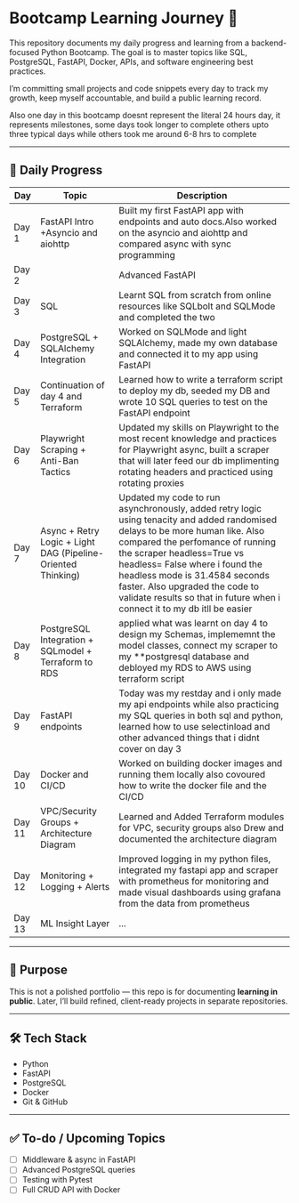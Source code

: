 # Bootcamp Learning Journey 🚀

This repository documents my daily progress and learning from a backend-focused Python Bootcamp. The goal is to master topics like SQL, PostgreSQL, FastAPI, Docker, APIs, and software engineering best practices.

I’m committing small projects and code snippets every day to track my growth, keep myself accountable, and build a public learning record.

Also one day in this bootcamp doesnt represent the literal 24 hours day, it represents milestones, some days took longer to complete others upto three typical days while others took me around 6-8 hrs to complete

---

## 📅 Daily Progress

| Day | Topic | Description |
|-----|-------|-------------|
| Day 1 | FastAPI Intro +Asyncio and aiohttp| Built my first FastAPI app with endpoints and auto docs.Also worked on the asyncio and aiohttp and compared async with sync programming |
| Day 2 | | Advanced FastAPI | Worked on dependencies, Background tasks, pydantic models and Validation, Response model and type hinting 
| Day 3 |SQL| Learnt SQL from scratch from online resources like SQLbolt and SQLMode and completed the two  |
| Day 4 | PostgreSQL + SQLAlchemy Integration|Worked on SQLMode and light SQLAlchemy, made my own database and connected it to my app using FastAPI |
| Day 5 | Continuation of day 4 and Terraform| Learned how to write a terraform script to deploy my db, seeded my DB and wrote 10 SQL queries to test on the FastAPI endpoint
| Day 6 |Playwright Scraping + Anti-Ban Tactics| Updated my skills on Playwright to the most recent knowledge and practices for Playwright async, built a scraper that will later feed our db implimenting rotating headers and practiced using rotating proxies|
|Day 7 |Async + Retry Logic + Light DAG (Pipeline-Oriented Thinking)| Updated my code to run asynchronously, added retry logic using tenacity and added randomised delays to be more human like. Also compared the perfomance of running the scraper headless=True vs headless= False where i found the headless mode is 31.4584 seconds faster. Also upgraded the code to validate results so that in future when i connect it to my db itll be easier|
| Day 8 |PostgreSQL Integration + SQLmodel + Terraform to RDS | applied what was learnt on day 4 to design my Schemas, implememnt the model classes, connect my scraper to my **postgresql database and debloyed my RDS to AWS using terraform script |
| Day 9 |FastAPI endpoints|Today was my restday and i only made my api endpoints while also practicing my SQL queries in both sql and python, learned how to use selectinload and other advanced things that i didnt cover on day 3|
| Day 10 |Docker and CI/CD| Worked on building docker images and running them locally also covoured how to write the docker file and the CI/CD|
| Day 11 | VPC/Security Groups + Architecture Diagram| Learned and  Added Terraform modules for VPC, security groups also Drew and documented the architecture diagram|
| Day 12 |Monitoring + Logging + Alerts|Improved logging in my python files, integrated my fastapi app and scraper with prometheus for monitoring and made visual dashboards using grafana from the data from prometheus|
| Day 13 | ML Insight Layer  | ... |

---

## 📌 Purpose

This is not a polished portfolio — this repo is for documenting **learning in public**. Later, I’ll build refined, client-ready projects in separate repositories.

---

## 🛠️ Tech Stack

- Python
- FastAPI
- PostgreSQL
- Docker
- Git & GitHub

---

## ✅ To-do / Upcoming Topics

- [ ] Middleware & async in FastAPI
- [ ] Advanced PostgreSQL queries
- [ ] Testing with Pytest
- [ ] Full CRUD API with Docker
